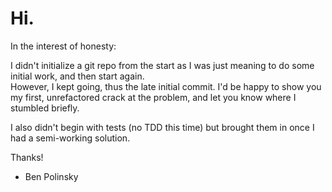 # Hi.

In the interest of honesty:

I didn't initialize a git repo from the start as I was just meaning to do some initial work, and then start again.  
However, I kept going, thus the late initial commit.  I'd be happy to show you my first, unrefactored crack at the problem,
and let you know where I stumbled briefly.

I also didn't begin with tests (no TDD this time) but brought them in once I had a semi-working solution. 

Thanks!

- Ben Polinsky